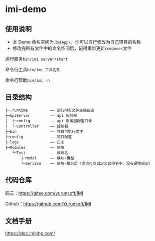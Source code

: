 # imi-demo

## 使用说明

* 本 Demo 命名空间为 `ImiApp\`，你可以自行修改为自己项目的名称
* 修改完所有文件中的命名空间后，记得重新更新`composer`文件

运行服务`bin/imi server/start`

命令行工具`bin/imi 工具名称`

命令行帮助`bin/imi -h`

## 目录结构

```
├─.runtime          —— 运行时有文件生成在这
├─ApiServer         —— api 服务器
│  ├─config         —— api 服务器配置目录
│  └─Controller     —— 控制器
├─bin               —— 项目可执行文件
├─config            —— 项目配置
├─logs              —— 日志
├─Modules           —— 模块
   └─Test           —— 模块名
       ├─Model      —— 模块-模型
       └─Service    —— 模块-服务层（你也可以自定义其他名字，没有硬性规定）
```

## 代码仓库

码云：https://gitee.com/yurunsoft/IMI

Github：https://github.com/Yurunsoft/IMI

## 文档手册

https://doc.imiphp.com/
